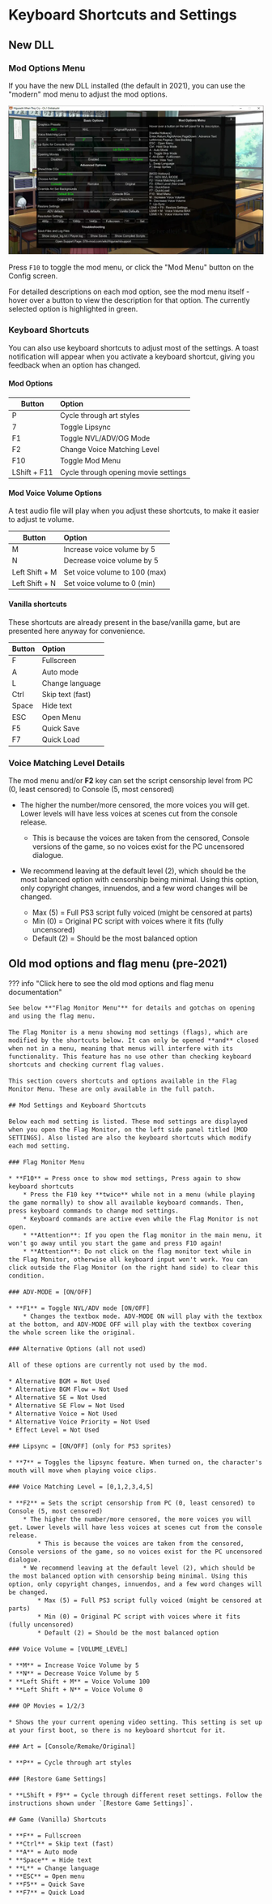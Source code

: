 # Keyboard Shortcuts and Settings

## New DLL

### Mod Options Menu

If you have the new DLL installed (the default in 2021), you can use the "modern" mod menu to adjust the mod options.

![Screenshot](img/mod_menu.webp)

Press `F10` to toggle the mod menu, or click the "Mod Menu" button on the Config screen.

For detailed descriptions on each mod option, see the mod menu itself - hover over a button to view the description for that option. The currently selected option is highlighted in green.

### Keyboard Shortcuts

You can also use keyboard shortcuts to adjust most of the settings. A toast notification will appear when you activate a keyboard shortcut, giving you feedback when an option has changed.

#### Mod Options

| Button       | Option                                  |
| ------------ | :-------------------------------------- |
| P            | Cycle through art styles                |
| 7            | Toggle Lipsync                          |
| F1           | Toggle NVL/ADV/OG Mode                  |
| F2           | Change Voice Matching Level             |
| F10          | Toggle Mod Menu                         |
| LShift + F11 | Cycle through opening movie settings    |

#### Mod Voice Volume Options

A test audio file will play when you adjust these shortcuts, to make it easier to adjust te volume.

| Button         | Option                        |
| -------------- | :---------------------------- |
| M              | Increase voice volume by 5    |
| N              | Decrease voice volume by 5    |
| Left Shift + M | Set voice volume to 100 (max) |
| Left Shift + N | Set voice volume to 0 (min)   |

#### Vanilla shortcuts

These shortcuts are already present in the base/vanilla game, but are presented here anyway for convenience.

| Button | Option           |
| ------ | :--------------- |
| F      | Fullscreen       |
| A      | Auto mode        |
| L      | Change language  |
| Ctrl   | Skip text (fast) |
| Space  | Hide text        |
| ESC    | Open Menu        |
| F5     | Quick Save       |
| F7     | Quick Load       |

### Voice Matching Level Details

The mod menu and/or **F2** key can set the script censorship level from PC (0, least censored) to Console (5, most censored)

* The higher the number/more censored, the more voices you will get. Lower levels will have less voices at scenes cut from the console release.
    * This is because the voices are taken from the censored, Console versions of the game, so no voices exist for the PC uncensored dialogue.

* We recommend leaving at the default level (2), which should be the most balanced option with censorship being minimal. Using this option, only copyright changes, innuendos, and a few word changes will be changed.
    * Max (5) = Full PS3 script fully voiced (might be censored at parts)
    * Min (0) = Original PC script with voices where it fits (fully uncensored)
    * Default (2) = Should be the most balanced option

## Old mod options and flag menu (pre-2021)

??? info "Click here to see the old mod options and flag menu documentation"

    See below **"Flag Monitor Menu"** for details and gotchas on opening and using the flag menu.

    The Flag Monitor is a menu showing mod settings (flags), which are modified by the shortcuts below. It can only be opened **and** closed when not in a menu, meaning that menus will interfere with its functionality. This feature has no use other than checking keyboard shortcuts and checking current flag values.

    This section covers shortcuts and options available in the Flag Monitor Menu. These are only available in the full patch.

    ## Mod Settings and Keyboard Shortcuts

    Below each mod setting is listed. These mod settings are displayed when you open the Flag Monitor, on the left side panel titled [MOD SETTINGS]. Also listed are also the keyboard shortcuts which modify each mod setting.

    ### Flag Monitor Menu

    * **F10** = Press once to show mod settings, Press again to show keyboard shortcuts
        * Press the F10 key **twice** while not in a menu (while playing the game normally) to show all available keyboard commands. Then, press keyboard commands to change mod settings.
        * Keyboard commands are active even while the Flag Monitor is not open.
        * **Attention**: If you open the flag monitor in the main menu, it won't go away until you start the game and press F10 again!
        * **Attention**: Do not click on the flag monitor text while in the Flag Monitor, otherwise all keyboard input won't work. You can click outside the Flag Monitor (on the right hand side) to clear this condition.

    ### ADV-MODE = [ON/OFF]

    * **F1** = Toggle NVL/ADV mode [ON/OFF]
        * Changes the textbox mode. ADV-MODE ON will play with the textbox at the bottom, and ADV-MODE OFF will play with the textbox covering the whole screen like the original.

    ### Alternative Options (all not used)

    All of these options are currently not used by the mod.

    * Alternative BGM = Not Used
    * Alternative BGM Flow = Not Used
    * Alternative SE = Not Used
    * Alternative SE Flow = Not Used
    * Alternative Voice = Not Used
    * Alternative Voice Priority = Not Used
    * Effect Level = Not Used

    ### Lipsync = [ON/OFF] (only for PS3 sprites)

    * **7** = Toggles the lipsync feature. When turned on, the character's mouth will move when playing voice clips. 

    ### Voice Matching Level = [0,1,2,3,4,5]

    * **F2** = Sets the script censorship from PC (0, least censored) to Console (5, most censored)
        * The higher the number/more censored, the more voices you will get. Lower levels will have less voices at scenes cut from the console release.
            * This is because the voices are taken from the censored, Console versions of the game, so no voices exist for the PC uncensored dialogue.
        * We recommend leaving at the default level (2), which should be the most balanced option with censorship being minimal. Using this option, only copyright changes, innuendos, and a few word changes will be changed.
            * Max (5) = Full PS3 script fully voiced (might be censored at parts)
            * Min (0) = Original PC script with voices where it fits (fully uncensored)
            * Default (2) = Should be the most balanced option

    ### Voice Volume = [VOLUME_LEVEL]

    * **M** = Increase Voice Volume by 5
    * **N** = Decrease Voice Volume by 5
    * **Left Shift + M** = Voice Volume 100
    * **Left Shift + N** = Voice Volume 0

    ### OP Movies = 1/2/3

    * Shows the your current opening video setting. This setting is set up at your first boot, so there is no keyboard shortcut for it.

    ### Art = [Console/Remake/Original]

    * **P** = Cycle through art styles

    ### [Restore Game Settings]

    * **LShift + F9** = Cycle through different reset settings. Follow the instructions shown under `[Restore Game Settings]`.

    ## Game (Vanilla) Shortcuts

    * **F** = Fullscreen
    * **Ctrl** = Skip text (fast)
    * **A** = Auto mode
    * **Space** = Hide text
    * **L** = Change language
    * **ESC** = Open menu
    * **F5** = Quick Save
    * **F7** = Quick Load
